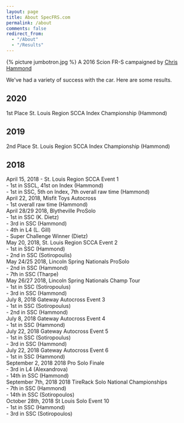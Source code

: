 ```yaml
---
layout: page
title: About SpecFRS.com
permalink: /about
comments: false
redirect_from: 
  - "/About"
  - "/Results"
---
```


{% picture jumbotron.jpg %}
A 2016 Scion FR-S campaigned by [Chris Hammond](https://www.chrishammond.com)

We've had a variety of success with the car. Here are some results.

## 2020
1st Place St. Louis Region SCCA Index Championship (Hammond)


## 2019
2nd Place St. Louis Region SCCA Index Championship (Hammond)

## 2018

April 15, 2018 - St. Louis Region SCCA Event 1  
    - 1st in SSCL, 41st on Index (Hammond)  
    - 1st in SSC, 5th on Index, 7th overall raw time (Hammond)  
April 22, 2018, Misfit Toys Autocross  
    - 1st overall raw time (Hammond)  
April 28/29 2018, Blytheville ProSolo  
    - 1st in SSC (K. Dietz)  
    - 3rd in SSC (Hammond)  
    - 4th in L4 (L. Gill)  
    - Super Challenge Winner (Dietz)  
May 20, 2018, St. Louis Region SCCA Event 2  
    - 1st in SSC (Hammond)  
    - 2nd in SSC (Sotiropoulis)  
May 24/25 2018, Lincoln Spring Nationals ProSolo  
    - 2nd in SSC (Hammond)  
    - 7th in SSC (Tharpe)  
May 26/27 2018, Lincoln Spring Nationals Champ Tour  
    - 1st in SSC (Sotiropoulus)  
    - 3rd in SSC (Hammond)  
July 8, 2018 Gateway Autocross Event 3  
    - 1st in SSC (Sotiropoulus)  
    - 2nd in SSC (Hammond)  
July 8, 2018 Gateway Autocross Event 4  
    - 1st in SSC (Hammond)  
July 22, 2018 Gateway Autocross Event 5  
    - 1st in SSC (Sotiropoulus)  
    - 3rd in SSC (Hammond)  
July 22, 2018 Gateway Autocross Event 6  
    - 1st in SSC (Hammond)  
September 2, 2018 2018 Pro Solo Finale  
    - 3rd in L4 (Alexandrova)  
    - 14th in SSC (Hammond)  
September  7th, 2018 2018 TireRack Solo National Championships  
    - 7th in SSC (Hammond)  
    - 14th in SSC (Sotiropoulos)  
October 28th, 2018 St Louis Solo Event 10  
    - 1st in SSC (Hammond)  
    - 3rd in SSC (Sotiropoulos)  
 
